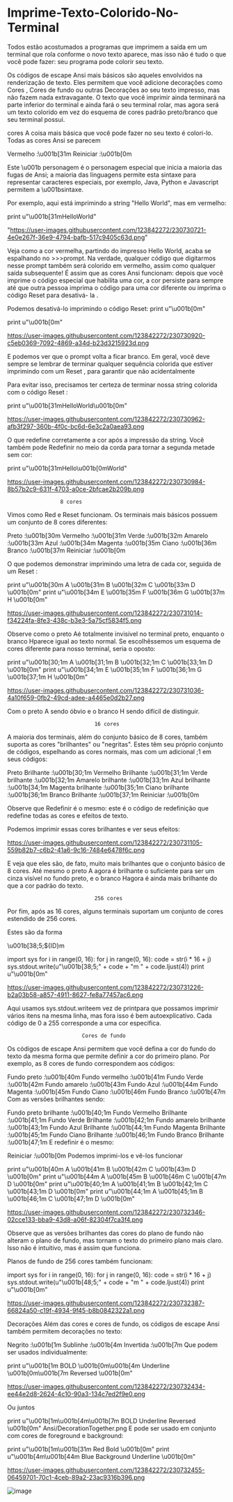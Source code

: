 # Imprime-Texto-Colorido-No-Terminal
Todos estão acostumados a programas que imprimem a saída em um terminal que rola conforme o novo texto aparece, mas isso não é tudo o que você pode fazer: seu programa pode colorir seu texto. 





Os códigos de escape Ansi mais básicos são aqueles envolvidos na renderização de texto. 
Eles permitem que você adicione decorações como Cores , Cores de fundo ou outras Decorações ao 
seu texto impresso, mas não fazem nada extravagante. O texto que você imprimir ainda terminará 
na parte inferior do terminal e ainda fará o seu terminal rolar, mas agora será um texto colorido 
em vez do esquema de cores padrão preto/branco que seu terminal possui.

cores
A coisa mais básica que você pode fazer no seu texto é colori-lo. Todas as cores Ansi se parecem

Vermelho :\u001b[31m
Reiniciar :\u001b[0m

Este \u001b personagem é o personagem especial que inicia a maioria das fugas de Ansi; 
a maioria das linguagens permite esta sintaxe para representar caracteres especiais, 
por exemplo, Java, Python e Javascript permitem a \u001bsintaxe.




Por exemplo, aqui está imprimindo a string "Hello World", mas em vermelho:

print u"\u001b[31mHelloWorld"


"https://user-images.githubusercontent.com/123842272/230730721-4e0e267f-36e9-4794-bafb-517c9405c63d.png"



Veja como a cor vermelha, partindo do impresso Hello World, acaba se espalhando no >>>prompt. Na verdade, qualquer código que digitarmos nesse prompt também será colorido em vermelho, assim como qualquer saída subsequente! É assim que as cores Ansi funcionam: depois que você imprime o código especial que habilita uma cor, a cor persiste para sempre até que outra pessoa imprima o código para uma cor diferente ou imprima o código Reset para desativá- la .

Podemos desativá-lo imprimindo o código Reset:  print u"\u001b[0m"

print u"\u001b[0m"


https://user-images.githubusercontent.com/123842272/230730920-c5eb0369-7092-4869-a34d-b23d3215923d.png



E podemos ver que o prompt volta a ficar branco. Em geral, você deve sempre se lembrar de terminar qualquer sequência colorida que estiver imprimindo com um Reset , para garantir que não acidentalmente

Para evitar isso, precisamos ter certeza de terminar nossa string colorida com o código Reset :

print u"\u001b[31mHelloWorld\u001b[0m"

https://user-images.githubusercontent.com/123842272/230730962-afb3f297-360b-4f0c-bc6d-6e3c2a0aea93.png


O que redefine corretamente a cor após a impressão da string. Você também pode Redefinir no meio da corda para tornar a segunda metade sem cor:

print u"\u001b[31mHello\u001b[0mWorld"

https://user-images.githubusercontent.com/123842272/230730984-8b57b2c9-631f-4703-a0ce-2bfcae2b209b.png



                     8 cores
                     
Vimos como Red e Reset funcionam. Os terminais mais básicos possuem um conjunto de 8 cores diferentes:

Preto :\u001b[30m
Vermelho :\u001b[31m
Verde :\u001b[32m
Amarelo :\u001b[33m
Azul :\u001b[34m
Magenta :\u001b[35m
Ciano :\u001b[36m
Branco :\u001b[37m
Reiniciar :\u001b[0m

O que podemos demonstrar imprimindo uma letra de cada cor, seguida de um Reset :

print u"\u001b[30m A \u001b[31m B \u001b[32m C \u001b[33m D \u001b[0m"
print u"\u001b[34m E \u001b[35m F \u001b[36m G \u001b[37m H \u001b[0m"


https://user-images.githubusercontent.com/123842272/230731014-f34224fa-8fe3-438c-b3e3-5a75cf5834f5.png




Observe como o preto Aé totalmente invisível no terminal preto, enquanto o branco Hparece igual ao texto normal. Se escolhêssemos um esquema de cores diferente para nosso terminal, seria o oposto:

print u"\u001b[30;1m A \u001b[31;1m B \u001b[32;1m C \u001b[33;1m D \u001b[0m"
print u"\u001b[34;1m E \u001b[35;1m F \u001b[36;1m G \u001b[37;1m H \u001b[0m"

https://user-images.githubusercontent.com/123842272/230731036-4a10f659-0fb2-49cd-adee-a4465e0d2b27.png



Com o preto A sendo óbvio e o branco H sendo difícil de distinguir.

                                16 cores
                                
A maioria dos terminais, além do conjunto básico de 8 cores, também suporta as cores "brilhantes" ou "negritas". Estes têm seu próprio conjunto de códigos, espelhando as cores normais, mas com um adicional ;1 em seus códigos:

Preto Brilhante :\u001b[30;1m
Vermelho Brilhante :\u001b[31;1m
Verde brilhante :\u001b[32;1m
Amarelo brilhante :\u001b[33;1m
Azul brilhante :\u001b[34;1m
Magenta brilhante :\u001b[35;1m
Ciano brilhante :\u001b[36;1m
Branco Brilhante :\u001b[37;1m
Reiniciar :\u001b[0m

Observe que Redefinir é o mesmo: este é o código de redefinição que redefine todas as cores e efeitos de texto.

Podemos imprimir essas cores brilhantes e ver seus efeitos:

https://user-images.githubusercontent.com/123842272/230731105-559b82b7-c6b2-41a6-9c16-7484e6478f6c.png

E veja que eles são, de fato, muito mais brilhantes que o conjunto básico de 8 cores. Até mesmo o preto A agora é brilhante o suficiente para ser um cinza visível no fundo preto, e o branco Hagora é ainda mais brilhante do que a cor padrão do texto.

            
            
                                256 cores

Por fim, após as 16 cores, alguns terminais suportam um conjunto de cores estendido de 256 cores.

Estes são da forma

\u001b[38;5;${ID}m

import sys
for i in range(0, 16):
    for j in range(0, 16):
        code = str(i * 16 + j)
        sys.stdout.write(u"\u001b[38;5;" + code + "m " + code.ljust(4))
    print u"\u001b[0m"
    

https://user-images.githubusercontent.com/123842272/230731226-b2a03b58-a857-4911-8627-fe8a77457ac6.png



Aqui usamos sys.stdout.writeem vez de printpara que possamos imprimir vários itens na mesma linha, mas fora isso é bem autoexplicativo. Cada código de 0 a 255 corresponde a uma cor específica.


                            Cores de fundo

Os códigos de escape Ansi permitem que você defina a cor do fundo do texto da mesma forma que permite definir a cor do primeiro plano. Por exemplo, as 8 cores de fundo correspondem aos códigos:

Fundo preto :\u001b[40m
Fundo vermelho :\u001b[41m
Fundo Verde :\u001b[42m
Fundo amarelo :\u001b[43m
Fundo Azul :\u001b[44m
Fundo Magenta :\u001b[45m
Fundo Ciano :\u001b[46m
Fundo Branco :\u001b[47m
Com as versões brilhantes sendo:

Fundo preto brilhante :\u001b[40;1m
Fundo Vermelho Brilhante :\u001b[41;1m
Fundo Verde Brilhante :\u001b[42;1m
Fundo amarelo brilhante :\u001b[43;1m
Fundo Azul Brilhante :\u001b[44;1m
Fundo Magenta Brilhante :\u001b[45;1m
Fundo Ciano Brilhante :\u001b[46;1m
Fundo Branco Brilhante :\u001b[47;1m
E redefinir é o mesmo:

Reiniciar :\u001b[0m
Podemos imprimi-los e vê-los funcionar

print u"\u001b[40m A \u001b[41m B \u001b[42m C \u001b[43m D \u001b[0m"
print u"\u001b[44m A \u001b[45m B \u001b[46m C \u001b[47m D \u001b[0m"
print u"\u001b[40;1m A \u001b[41;1m B \u001b[42;1m C \u001b[43;1m D \u001b[0m"
print u"\u001b[44;1m A \u001b[45;1m B \u001b[46;1m C \u001b[47;1m D \u001b[0m"

https://user-images.githubusercontent.com/123842272/230732346-02cce133-bba9-43d8-a06f-82304f7ca3f4.png




Observe que as versões brilhantes das cores do plano de fundo não alteram o plano de fundo, mas tornam o texto do primeiro plano mais claro. Isso não é intuitivo, mas é assim que funciona.

Planos de fundo de 256 cores também funcionam:

import sys
for i in range(0, 16):
    for j in range(0, 16):
        code = str(i * 16 + j)
        sys.stdout.write(u"\u001b[48;5;" + code + "m " + code.ljust(4))
    print u"\u001b[0m"

https://user-images.githubusercontent.com/123842272/230732387-66824a50-c19f-4934-9f45-b8b0842322a1.png




Decorações
Além das cores e cores de fundo, os códigos de escape Ansi também permitem decorações no texto:

Negrito :\u001b[1m
Sublinhe :\u001b[4m
Invertida :\u001b[7m
Que podem ser usados individualmente:

print u"\u001b[1m BOLD \u001b[0m\u001b[4m Underline \u001b[0m\u001b[7m Reversed \u001b[0m"

https://user-images.githubusercontent.com/123842272/230732434-ee44e2d8-2624-4c10-90a3-134c7ed2f9e0.png


Ou juntos

print u"\u001b[1m\u001b[4m\u001b[7m BOLD Underline Reversed \u001b[0m"
Ansi/DecorationTogether.png
E pode ser usado em conjunto com cores de foreground e background:

print u"\u001b[1m\u001b[31m Red Bold \u001b[0m"
print u"\u001b[4m\u001b[44m Blue Background Underline \u001b[0m"

https://user-images.githubusercontent.com/123842272/230732455-06459701-70c1-4ceb-89a2-23ac9316b396.png


![image](https://user-images.githubusercontent.com/123842272/230732489-0097b4de-2b2e-40a4-b71d-1693a270711c.png)


